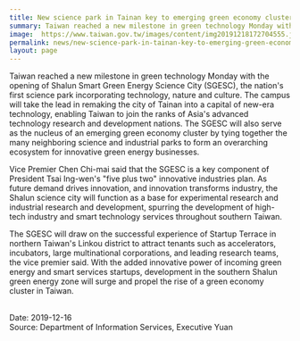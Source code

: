 ```yaml
---
title: New science park in Tainan key to emerging green economy cluster
summary: Taiwan reached a new milestone in green technology Monday with the opening of Shalun Smart Green Energy Science City (SGESC), the nation's first science park incorporating technology, nature and culture.
image:  https://www.taiwan.gov.tw/images/content/img20191218172704555.jpg
permalink: news/new-science-park-in-tainan-key-to-emerging-green-economy-cluster/
layout: page
---
```

Taiwan reached a new milestone in green technology Monday with the opening of Shalun Smart Green Energy Science City (SGESC), the nation's first science park incorporating technology, nature and culture. The campus will take the lead in remaking the city of Tainan into a capital of new-era technology, enabling Taiwan to join the ranks of Asia's advanced technology research and development nations. The SGESC will also serve as the nucleus of an emerging green economy cluster by tying together the many neighboring science and industrial parks to form an overarching ecosystem for innovative green energy businesses.

Vice Premier Chen Chi-mai said that the SGESC is a key component of President Tsai Ing-wen's "five plus two" innovative industries plan. As future demand drives innovation, and innovation transforms industry, the Shalun science city will function as a base for experimental research and industrial research and development, spurring the development of high-tech industry and smart technology services throughout southern Taiwan.

The SGESC will draw on the successful experience of Startup Terrace in northern Taiwan's Linkou district to attract tenants such as accelerators, incubators, large multinational corporations, and leading research teams, the vice premier said. With the added innovative power of incoming green energy and smart services startups, development in the southern Shalun green energy zone will surge and propel the rise of a green economy cluster in Taiwan.

<br/>
Date: 2019-12-16
<br/>
Source: Department of Information Services, Executive Yuan
